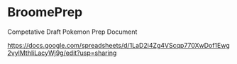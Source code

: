 # BroomePrep
Competative Draft Pokemon Prep Document


https://docs.google.com/spreadsheets/d/1LaD2i4Zg4VScqp770XwDof1Ewg2vylMthIiLacyWj9g/edit?usp=sharing
